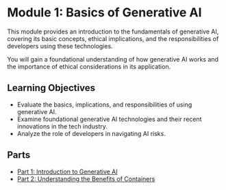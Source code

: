# Module 1: Basics of Generative AI

This module provides an introduction to the fundamentals of generative AI, covering its basic concepts, ethical implications, and the responsibilities of developers using these technologies.

You will gain a foundational understanding of how generative AI works and the importance of ethical considerations in its application.

## **Learning Objectives**

* Evaluate the basics, implications, and responsibilities of using generative AI.
* Examine foundational generative AI technologies and their recent innovations in the tech industry.
* Analyze the role of developers in navigating AI risks.

## Parts

- [Part 1: Introduction to Generative AI](p01_introduction-to-ai-and-its-ethical-dimensions/index.md)
- [Part 2: Understanding the Benefits of Containers](p02_introduction-to-ai-fundamental-in-business/index.md)